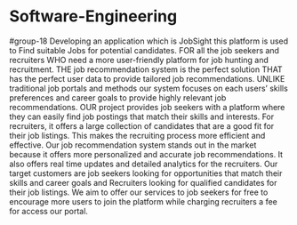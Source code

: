 # Software-Engineering
#group-18
Developing an application which is JobSight this platform is used to Find suitable Jobs for potential candidates. 
FOR all the job seekers and recruiters WHO need a more user-friendly platform for job
hunting and recruitment. THE job recommendation system is the perfect solution THAT has
the perfect user data to provide tailored job recommendations. UNLIKE traditional job
portals and methods our system focuses on each users’ skills preferences and career goals to
provide highly relevant job recommendations. OUR project provides job seekers with a
platform where they can easily find job postings that match their skills and interests. For
recruiters, it offers a large collection of candidates that are a good fit for their job listings.
This makes the recruiting process more efficient and effective. Our job recommendation
system stands out in the market because it offers more personalized and accurate job
recommendations. It also offers real time updates and detailed analytics for the
recruiters. Our target customers are job seekers looking for opportunities that match their
skills and career goals and Recruiters looking for qualified candidates for their job listings.
We aim to offer our services to job seekers for free to encourage more users to join the
platform while charging recruiters a fee for access our portal.
 
